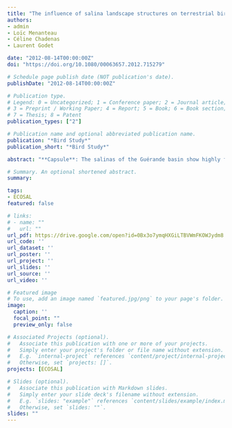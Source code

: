 ```yaml
---
title: "The influence of salina landscape structures on terrestrial bird distribution in the Guérande basin (Northwestern France)"
authors:
- admin
- Loïc Menanteau
- Céline Chadenas
- Laurent Godet

date: "2012-08-14T00:00:00Z"
doi: "https://doi.org/10.1080/00063657.2012.715279"

# Schedule page publish date (NOT publication's date).
publishDate: "2012-08-14T00:00:00Z"

# Publication type.
# Legend: 0 = Uncategorized; 1 = Conference paper; 2 = Journal article;
# 3 = Preprint / Working Paper; 4 = Report; 5 = Book; 6 = Book section;
# 7 = Thesis; 8 = Patent
publication_types: ["2"]

# Publication name and optional abbreviated publication name.
publication: "*Bird Study*"
publication_short: "*Bird Study*"

abstract: "**Capsule**: The salinas of the Guérande basin show highly fragmented landscapes that significantly structure the distribution of terrestrial birds. **Aim**: To test the potential influence of landscape structures of a fragmented landscape on the distribution of terrestrial birds. **Methods**: The salinas were mapped using a Geographical Information System and landscape metrics were calculated to quantify landscape structures. Birds were surveyed with a point count method. Multivariate analyses and multiple linear regressions were used to test for potential links between landscape metrics and bird distribution. **Results**: The landscape structures of the salinas influenced bird assemblages significantly. The core of the salinas, with more-fragmented and less-diverse landscapes, contained the lowest abundance, richness and diversity of birds, but this assemblage tended to be homogeneous and distinct. Bird abundance, richness and diversity mainly increased with landscape richness and diversity, the terrestrial area available and the proximity to the continental domain. **Conclusion**: This study is the first to demonstrate and quantify the influence of salina landscape structures on terrestrial bird assemblages."

# Summary. An optional shortened abstract.
summary: 

tags:
- ECOSAL
featured: false

# links:
# - name: ""
#   url: ""
url_pdf: https://drive.google.com/open?id=0Bx3o7ymqHXGiLTBVWmFKOWJydm8
url_code: ''
url_dataset: ''
url_poster: ''
url_project: ''
url_slides: ''
url_source: ''
url_video: ''

# Featured image
# To use, add an image named `featured.jpg/png` to your page's folder. 
image:
  caption: ''
  focal_point: ""
  preview_only: false

# Associated Projects (optional).
#   Associate this publication with one or more of your projects.
#   Simply enter your project's folder or file name without extension.
#   E.g. `internal-project` references `content/project/internal-project/index.md`.
#   Otherwise, set `projects: []`.
projects: [ECOSAL]

# Slides (optional).
#   Associate this publication with Markdown slides.
#   Simply enter your slide deck's filename without extension.
#   E.g. `slides: "example"` references `content/slides/example/index.md`.
#   Otherwise, set `slides: ""`.
slides: ""
---
```

